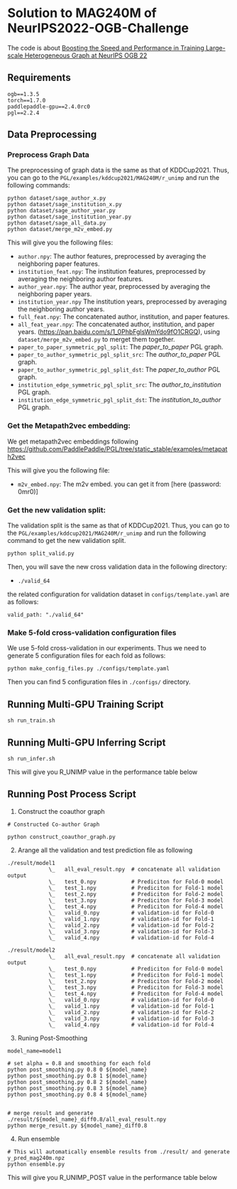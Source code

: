 # Solution to MAG240M of NeurIPS2022-OGB-Challenge

The code is about [Boosting the Speed and Performance in Training Large-scale Heterogeneous Graph at NeurIPS OGB 22](./Boosting_the_Speed_and_Performance_in_Training_Large-scale_Heterogeneous_Graph_at_NeurIPS_OGB_22.pdf)

## Requirements

```
ogb==1.3.5
torch==1.7.0
paddlepaddle-gpu==2.4.0rc0
pgl==2.2.4
```

## Data Preprocessing

### Preprocess Graph Data

The preprocessing of graph data is the same as that of KDDCup2021. Thus, you can go to the `PGL/examples/kddcup2021/MAG240M/r_unimp` and run the following commands:

```
python dataset/sage_author_x.py
python dataset/sage_institution_x.py
python dataset/sage_author_year.py
python dataset/sage_institution_year.py
python dataset/sage_all_data.py
python dataset/merge_m2v_embed.py
```

This will give you the following files:

* `author.npy`: The author features, preprocessed by averaging the neighboring paper features.
* `institution_feat.npy`: The institution features, preprocessed by averaging the neighboring author features.
* `author_year.npy`: The author year, preprocessed by averaging the neighboring paper years.
* `institution_year.npy` The institution years, preprocessed by averaging the neighboring author years.
* `full_feat.npy`: The concatenated author, institution, and paper features.
* `all_feat_year.npy`: The concatenated author, institution, and paper years.
(https://pan.baidu.com/s/1_0PhbFglsWmYdo9fO1CRGQ), using ```dataset/merge_m2v_embed.py``` to merget them together.
* `paper_to_paper_symmetric_pgl_split`: The *paper_to_paper* PGL graph.
* `paper_to_author_symmetric_pgl_split_src`: The *author_to_paper* PGL graph.
* `paper_to_author_symmetric_pgl_split_dst`: The *paper_to_author* PGL graph.
* `institution_edge_symmetric_pgl_split_src`: The *author_to_institution* PGL graph.
* `institution_edge_symmetric_pgl_split_dst`: The *institution_to_author* PGL graph.

### Get the Metapath2vec embedding:

We get metapath2vec embeddings following https://github.com/PaddlePaddle/PGL/tree/static_stable/examples/metapath2vec 

This will give you the following file:

* `m2v_embed.npy`: The m2v embed. you can get it from [here (password: 0mr0)]


### Get the new validation split:

The validation split is the same as that of KDDCup2021. 
Thus, you can go to the `PGL/examples/kddcup2021/MAG240M/r_unimp` and 
run the following command to get the new validation split.

```
python split_valid.py
```

Then, you will save the new cross validation data in the following directory:
* `./valid_64`

the related configuration for validation dataset in `configs/template.yaml` are as follows:

```
valid_path: "./valid_64"
```

### Make 5-fold cross-validation configuration files

We use 5-fold cross-validation in our experiments. 
Thus we need to generate 5 configuration files for each fold as follows:

```
python make_config_files.py ./configs/template.yaml
```

Then you can find 5 configuration files in `./configs/` directory.

## Running Multi-GPU Training Script

```
sh run_train.sh
```

## Running Multi-GPU Inferring Script
```
sh run_infer.sh
```
This will give you R_UNIMP value in the performance table below 

## Running Post Process Script

1. Construct the coauthor graph

```
# Constructed Co-author Graph

python construct_coauthor_graph.py

```

2. Arange all the validation and test prediction file as following  

```
./result/model1
             \_   all_eval_result.npy  # concatenate all validation output
             \_   test_0.npy           # Prediciton for Fold-0 model 
             \_   test_1.npy           # Prediciton for Fold-1 model 
             \_   test_2.npy           # Prediciton for Fold-2 model 
             \_   test_3.npy           # Prediciton for Fold-3 model 
             \_   test_4.npy           # Prediciton for Fold-4 model 
             \_   valid_0.npy          # validation-id for Fold-0
             \_   valid_1.npy          # validation-id for Fold-1
             \_   valid_2.npy          # validation-id for Fold-2
             \_   valid_3.npy          # validation-id for Fold-3
             \_   valid_4.npy          # validation-id for Fold-4

./result/model2
             \_   all_eval_result.npy  # concatenate all validation output
             \_   test_0.npy           # Prediciton for Fold-0 model 
             \_   test_1.npy           # Prediciton for Fold-1 model 
             \_   test_2.npy           # Prediciton for Fold-2 model 
             \_   test_3.npy           # Prediciton for Fold-3 model 
             \_   test_4.npy           # Prediciton for Fold-4 model 
             \_   valid_0.npy          # validation-id for Fold-0
             \_   valid_1.npy          # validation-id for Fold-1
             \_   valid_2.npy          # validation-id for Fold-2
             \_   valid_3.npy          # validation-id for Fold-3
             \_   valid_4.npy          # validation-id for Fold-4
```

3. Runing Post-Smoothing

```
model_name=model1

# set alpha = 0.8 and smoothing for each fold
python post_smoothing.py 0.8 0 ${model_name} 
python post_smoothing.py 0.8 1 ${model_name} 
python post_smoothing.py 0.8 2 ${model_name}
python post_smoothing.py 0.8 3 ${model_name} 
python post_smoothing.py 0.8 4 ${model_name} 


# merge result and generate ./result/${model_name}_diff0.8/all_eval_result.npy
python merge_result.py ${model_name}_diff0.8

```

4. Run ensemble

```
# This will automatically ensemble results from ./result/ and generate y_pred_mag240m.npz 
python ensemble.py
```


This will give you R_UNIMP_POST value in the performance table below 
